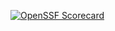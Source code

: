 [![OpenSSF Scorecard](https://api.scorecard.dev/projects/github.com/arunxdev/generic-gha-templates/badge)](https://scorecard.dev/viewer/?uri=github.com/arunxdev/generic-gha-templates)




